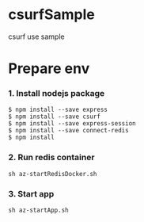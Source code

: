 csurfSample
===========

csurf use sample

# Prepare env
### 1. Install nodejs package
```
$ npm install --save express
$ npm install --save csurf
$ npm install --save express-session
$ npm install --save connect-redis
$ npm install
```

### 2. Run redis container
```
sh az-startRedisDocker.sh
```

### 3. Start app
```
sh az-startApp.sh
```
